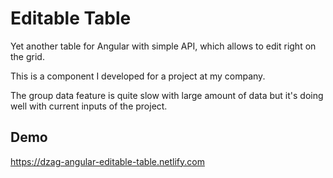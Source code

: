 # Editable Table

Yet another table for Angular with simple API, which allows to edit right on the grid.

This is a component I developed for a project at my company.

The group data feature is quite slow with large amount of data but it's doing well with
current inputs of the project.

## Demo
https://dzag-angular-editable-table.netlify.com
